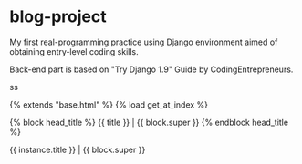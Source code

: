 # blog-project
My first real-programming practice using Django environment aimed of obtaining entry-level coding skills.

Back-end part is based on "Try Django 1.9" Guide by CodingEntrepreneurs. 

ss


{% extends "base.html" %}
{% load get_at_index %}

{% block head_title %}
{{ title }} | {{ block.super }}
{% endblock head_title %}



{{ instance.title }} | {{ block.super }}

